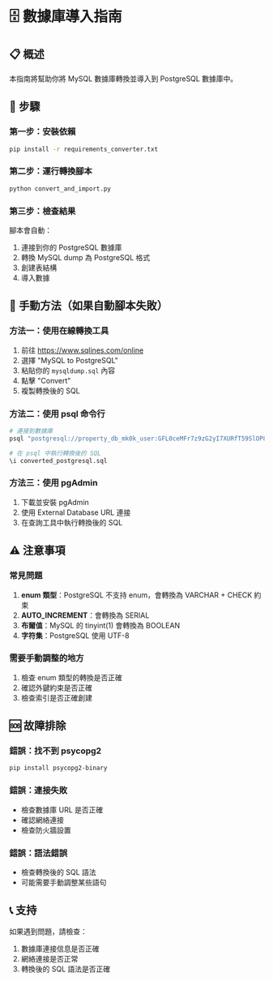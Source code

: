 # 🗄️ 數據庫導入指南

## 📋 概述
本指南將幫助你將 MySQL 數據庫轉換並導入到 PostgreSQL 數據庫中。

## 🎯 步驟

### 第一步：安裝依賴
```bash
pip install -r requirements_converter.txt
```

### 第二步：運行轉換腳本
```bash
python convert_and_import.py
```

### 第三步：檢查結果
腳本會自動：
1. 連接到你的 PostgreSQL 數據庫
2. 轉換 MySQL dump 為 PostgreSQL 格式
3. 創建表結構
4. 導入數據

## 🔧 手動方法（如果自動腳本失敗）

### 方法一：使用在線轉換工具
1. 前往 https://www.sqlines.com/online
2. 選擇 "MySQL to PostgreSQL"
3. 粘貼你的 `mysqldump.sql` 內容
4. 點擊 "Convert"
5. 複製轉換後的 SQL

### 方法二：使用 psql 命令行
```bash
# 連接到數據庫
psql "postgresql://property_db_mk0k_user:GFL0ceMFr7z9zG2yI7XURfT59SlOP8so@dpg-d2aqb7fdiees73e29qt0-a.singapore-postgres.render.com/property_db_mk0k"

# 在 psql 中執行轉換後的 SQL
\i converted_postgresql.sql
```

### 方法三：使用 pgAdmin
1. 下載並安裝 pgAdmin
2. 使用 External Database URL 連接
3. 在查詢工具中執行轉換後的 SQL

## ⚠️ 注意事項

### 常見問題
1. **enum 類型**：PostgreSQL 不支持 enum，會轉換為 VARCHAR + CHECK 約束
2. **AUTO_INCREMENT**：會轉換為 SERIAL
3. **布爾值**：MySQL 的 tinyint(1) 會轉換為 BOOLEAN
4. **字符集**：PostgreSQL 使用 UTF-8

### 需要手動調整的地方
1. 檢查 enum 類型的轉換是否正確
2. 確認外鍵約束是否正確
3. 檢查索引是否正確創建

## 🆘 故障排除

### 錯誤：找不到 psycopg2
```bash
pip install psycopg2-binary
```

### 錯誤：連接失敗
- 檢查數據庫 URL 是否正確
- 確認網絡連接
- 檢查防火牆設置

### 錯誤：語法錯誤
- 檢查轉換後的 SQL 語法
- 可能需要手動調整某些語句

## 📞 支持
如果遇到問題，請檢查：
1. 數據庫連接信息是否正確
2. 網絡連接是否正常
3. 轉換後的 SQL 語法是否正確 